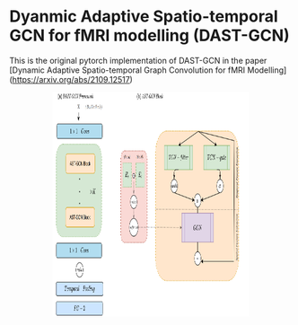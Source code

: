 # Dyanmic Adaptive Spatio-temporal GCN for fMRI modelling (DAST-GCN)

This is the original pytorch implementation of DAST-GCN  in the paper [Dynamic Adaptive Spatio-temporal Graph Convolution for fMRI Modelling] (https://arxiv.org/abs/2109.12517) 




<p align="center">
  <img width="350" height="400" src=./figs/model.png>
</p>
